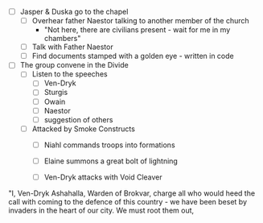 - [ ] Jasper & Duska go to the chapel
	- [ ] Overhear father Naestor talking to another member of the church
		-  "Not here, there are civilians present - wait for me in my chambers"
	- [ ] Talk with Father Naestor
	- [ ] Find documents stamped with a golden eye - written in code
- [ ] The group convene in the Divide
	- [ ] Listen to the speeches
		- [ ] Ven-Dryk
		- [ ] Sturgis
		- [ ] Owain
		- [ ] Naestor
		- [ ] suggestion of others
	- [ ] Attacked by Smoke Constructs
		- [ ] Niahl commands troops into formations
		- [ ] Elaine summons a great bolt of lightning
		- [ ] Ven-Dryk attacks with Void Cleaver


"I, Ven-Dryk Ashahalla, Warden of Brokvar, charge all who would heed the call with coming to the defence of this country - we have been beset by invaders in the heart of our city. We must root them out,